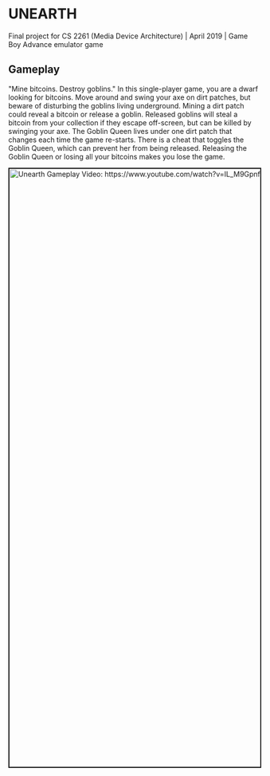 # UNEARTH
Final project for CS 2261 (Media Device Architecture) | April 2019 | Game Boy Advance emulator game

## Gameplay
"Mine bitcoins. Destroy goblins." In this single-player game, you are a dwarf looking for bitcoins. Move around and swing your axe on dirt patches, but beware of disturbing the goblins living underground. Mining a dirt patch could reveal a bitcoin or release a goblin. Released goblins will steal a bitcoin from your collection if they escape off-screen, but can be killed by swinging your axe. The Goblin Queen lives under one dirt patch that changes each time the game re-starts. There is a cheat that toggles the Goblin Queen, which can prevent her from being released. Releasing the Goblin Queen or losing all your bitcoins makes you lose the game.

<a href="http://www.youtube.com/watch?feature=player_embedded&v=IL_M9Gpnf6Y
" target="_blank"><img src="http://img.youtube.com/vi/IL_M9Gpnf6Y/0.jpg" 
alt="Unearth Gameplay Video: https://www.youtube.com/watch?v=IL_M9Gpnf6Y" width="1200" height="1200" border="2" /></a>

